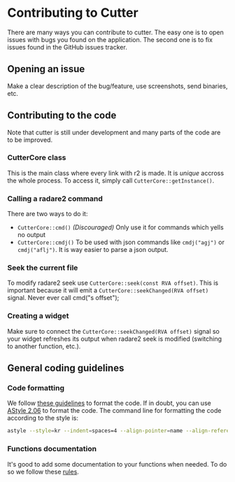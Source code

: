 # Contributing to Cutter

There are many ways you can contribute to cutter.
The easy one is to open issues with bugs you found on the application.
The second one is to fix issues found in the GitHub issues tracker.

## Opening an issue

Make a clear description of the bug/feature, use screenshots, send binaries, etc.

## Contributing to the code

Note that cutter is still under development and many parts of the code are to be improved.

### CutterCore class

This is the main class where every link with r2 is made. It is *unique* accross the whole process. To access it, simply call `CutterCore::getInstance()`.

### Calling a radare2 command

There are two ways to do it:
* `CutterCore::cmd()` *(Discouraged)* Only use it for commands which yells no output
* `CutterCore::cmdj()` To be used with json commands like `cmdj("agj")` or `cmdj("aflj")`. It is way easier to parse a json output.

### Seek the current file

To modify radare2 seek use `CutterCore::seek(const RVA offset)`. This is important because it will emit a `CutterCore::seekChanged(RVA offset)` signal.
Never ever call cmd("s offset");

### Creating a widget

Make sure to connect the `CutterCore::seekChanged(RVA offset)` signal so your widget refreshes its output when radare2 seek is modified (switching to another function, etc.).

## General coding guidelines

### Code formatting

We follow [these guidelines](https://wiki.qt.io/Qt_Coding_Style) to format the code.
If in doubt, you can use [AStyle 2.06](https://sourceforge.net/projects/astyle/files/astyle/astyle%202.06/) to format the code. The command line for formatting the code according to the style is:

```bash
astyle --style=kr --indent=spaces=4 --align-pointer=name --align-reference=name --convert-tabs --attach-namespaces --max-code-length=100 --max-instatement-indent=120 --pad-header --pad-oper filename.cpp
```

### Functions documentation

It's good to add some documentation to your functions when needed. To do so we follow these [rules](http://doc.qt.io/qt-5/qdoc-guide-writing.html).

